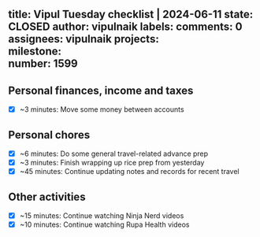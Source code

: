 title:	Vipul Tuesday checklist | 2024-06-11
state:	CLOSED
author:	vipulnaik
labels:	
comments:	0
assignees:	vipulnaik
projects:	
milestone:	
number:	1599
--
## Personal finances, income and taxes

- [x] ~3 minutes: Move some money between accounts

## Personal chores

- [x] ~6 minutes: Do some general travel-related advance prep
- [x] ~3 minutes: Finish wrapping up rice prep from yesterday
- [x] ~45 minutes: Continue updating notes and records for recent travel

## Other activities

- [x] ~15 minutes: Continue watching Ninja Nerd videos
- [x] ~10 minutes: Continue watching Rupa Health videos
